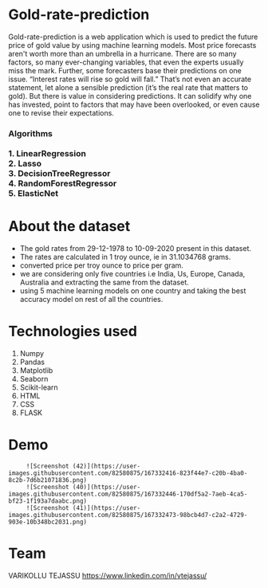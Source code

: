 # Gold-rate-prediction

Gold-rate-prediction is a web application which is used to predict the future price of gold value by using machine learning models.
Most price forecasts aren't worth more than an umbrella in a hurricane. There are so many factors, so many ever-changing variables, that even the experts usually miss the mark.
Further, some forecasters base their predictions on one issue. “Interest rates will rise so gold will fall.” That’s not even an accurate statement, let alone a sensible prediction (it’s the real rate that matters to gold).
But there is value in considering predictions. It can solidify why one has invested, point to factors that may have been overlooked, or even cause one to revise their expectations.
<h3>Algorithms<br><br>
    1. LinearRegression <br>
    2. Lasso <br>
    3. DecisionTreeRegressor <br>
    4. RandomForestRegressor <br>
    5. ElasticNet <br>
    <h3>

# About the dataset
 <ul>
<li>The gold rates from 29-12-1978 to 10-09-2020 present in this dataset.</li>
<li>The rates are calculated in 1 troy ounce, ie in 31.1034768 grams.</li>
<li> converted price per troy ounce to price per gram.</li>
<li> we are considering only five countries i.e India, Us, Europe, Canada, Australia and extracting the same from the dataset.</li>
<li> using 5 machine learning models on one country  and taking the best accuracy model on rest of all the countries.</li>
</ul>
      
      
# Technologies used
  <ol>
  <li>Numpy</li> 
  <li>Pandas</li> 
  <li>Matplotlib</li>
  <li>Seaborn</li>
  <li>Scikit-learn</li> 
  <li>HTML</li> 
  <li>CSS</li> 
  <li>FLASK</li>

  </ol>
     
# Demo
         ![Screenshot (42)](https://user-images.githubusercontent.com/82580875/167332416-823f44e7-c20b-4ba0-8c2b-7d6b21071836.png)
         ![Screenshot (40)](https://user-images.githubusercontent.com/82580875/167332446-170df5a2-7aeb-4ca5-bf23-1f193a7daabc.png)
         ![Screenshot (41)](https://user-images.githubusercontent.com/82580875/167332473-98bcb4d7-c2a2-4729-903e-10b348bc2031.png)


      
# Team
  VARIKOLLU TEJASSU
   https://www.linkedin.com/in/vtejassu/
